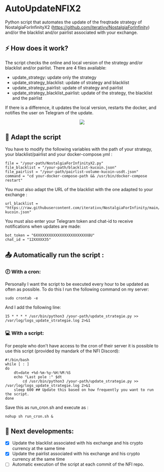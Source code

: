 # AutoUpdateNFIX2
Python script that automates the update of the freqtrade strategy of NostalgiaForInfinityX2 (https://github.com/iterativv/NostalgiaForInfinity) and/or the blacklist and/or pairlist associated with your exchange.

## ⚡ How does it work?
The script checks the online and local version of the strategy and/or blacklist and/or pairlist.
There are 4 files available:
- update_strategy: update only the strategy
- update_strategy_blacklist: update of strategy and blacklist
- update_strategy_pairlist: update of strategy and pairlist
- update_strategy_blacklist_pairlist: update of the strategy, the blacklist and the pairlist
 
If there is a difference, it updates the local version, restarts the docker, and notifies the user on Telegram of the update.
<p align="center">
<img src="https://i.imgur.com/SgE3nYI.png"/></a>
</p>

## 🔧 Adapt the script
You have to modify the following variables with the path of your strategy, your blacklist/pairlist and your docker-compose.yml :
```
file = "/your-path/NostalgiaForInfinityX2.py"
file_blacklist = "/your-path/blacklist-kucoin.json"
file_pairlist = "/your-path/pairlist-volume-kucoin-usdt.json"
command = "cd your-docker-compose-path && /usr/bin/docker-compose restart"
```
You must also adapt the URL of the blacklist with the one adapted to your exchange :
```
url_blacklist = "https://raw.githubusercontent.com/iterativv/NostalgiaForInfinity/main/configs/blacklist-kucoin.json"
```
You must also enter your Telegram token and chat-id to receive notifications when updates are made:
```
bot_token = "6XXXXXXXXXXXXXXXXXXXXXXXX8U"
chat_id = "12XXXXX35"
```

## 📤 Automatically run the script :
###  🕖 With a cron:
Personally I want the script to be executed every hour to be updated as often as possible. To do this I run the following command on my server:
```
sudo crontab -e
```
And I add the following line:
```
15 * * * * /usr/bin/python3 /your-path/update_strategie.py >> /var/log/logs_update_strategie.log 2>&1
```
### 💻 With a script:
For people who don't have access to the cron of their server it is possible to use this script (provided by mandark of the NFI Discord):
```
#!/bin/bash
while [ : ]
do
    dt=date +%d-%m-%y-%H:%M:%S
    echo "Last pole :" $dt
        cd /usr/bin/python3 /your-path/update_strategie.py >> /var/log/logs_update_strategie.log 2>&1
    sleep 600 ## Update this based on how frequently you want to run the script.
done
```
Save this as run_cron.sh and execute as :
```
nohup sh run_cron.sh &
```
## 🚀 Next developments:
- [x] Update the blacklist associated with his exchange and his crypto currency at the same time
- [x] Update the pairlist associated with his exchange and his crypto currency at the same time
- [ ] Automatic execution of the script at each commit of the NFI repo.
